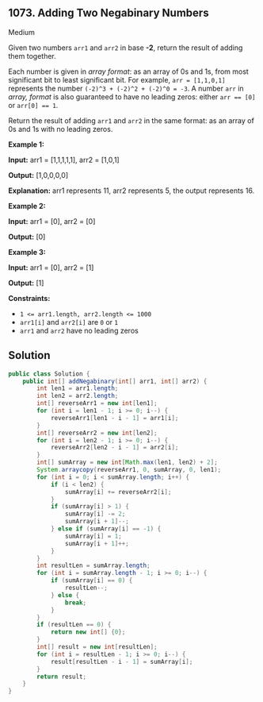 ## 1073\. Adding Two Negabinary Numbers

Medium

Given two numbers `arr1` and `arr2` in base **\-2**, return the result of adding them together.

Each number is given in _array format_: as an array of 0s and 1s, from most significant bit to least significant bit. For example, `arr = [1,1,0,1]` represents the number `(-2)^3 + (-2)^2 + (-2)^0 = -3`. A number `arr` in _array, format_ is also guaranteed to have no leading zeros: either `arr == [0]` or `arr[0] == 1`.

Return the result of adding `arr1` and `arr2` in the same format: as an array of 0s and 1s with no leading zeros.

**Example 1:**

**Input:** arr1 = [1,1,1,1,1], arr2 = [1,0,1]

**Output:** [1,0,0,0,0]

**Explanation:** arr1 represents 11, arr2 represents 5, the output represents 16.

**Example 2:**

**Input:** arr1 = [0], arr2 = [0]

**Output:** [0]

**Example 3:**

**Input:** arr1 = [0], arr2 = [1]

**Output:** [1]

**Constraints:**

*   `1 <= arr1.length, arr2.length <= 1000`
*   `arr1[i]` and `arr2[i]` are `0` or `1`
*   `arr1` and `arr2` have no leading zeros

## Solution

```java
public class Solution {
    public int[] addNegabinary(int[] arr1, int[] arr2) {
        int len1 = arr1.length;
        int len2 = arr2.length;
        int[] reverseArr1 = new int[len1];
        for (int i = len1 - 1; i >= 0; i--) {
            reverseArr1[len1 - i - 1] = arr1[i];
        }
        int[] reverseArr2 = new int[len2];
        for (int i = len2 - 1; i >= 0; i--) {
            reverseArr2[len2 - i - 1] = arr2[i];
        }
        int[] sumArray = new int[Math.max(len1, len2) + 2];
        System.arraycopy(reverseArr1, 0, sumArray, 0, len1);
        for (int i = 0; i < sumArray.length; i++) {
            if (i < len2) {
                sumArray[i] += reverseArr2[i];
            }
            if (sumArray[i] > 1) {
                sumArray[i] -= 2;
                sumArray[i + 1]--;
            } else if (sumArray[i] == -1) {
                sumArray[i] = 1;
                sumArray[i + 1]++;
            }
        }
        int resultLen = sumArray.length;
        for (int i = sumArray.length - 1; i >= 0; i--) {
            if (sumArray[i] == 0) {
                resultLen--;
            } else {
                break;
            }
        }
        if (resultLen == 0) {
            return new int[] {0};
        }
        int[] result = new int[resultLen];
        for (int i = resultLen - 1; i >= 0; i--) {
            result[resultLen - i - 1] = sumArray[i];
        }
        return result;
    }
}
```